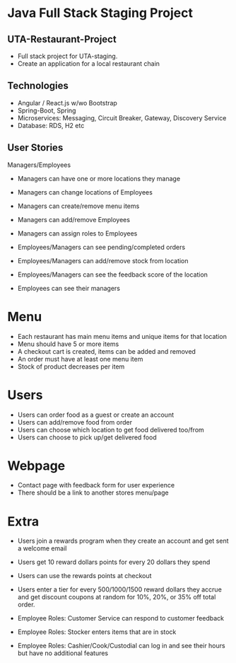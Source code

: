 # Java Full Stack Staging Project

## UTA-Restaurant-Project
+ Full stack project for UTA-staging.
+ Create an application for a local restaurant chain

## Technologies

+ Angular / React.js w/wo Bootstrap
+ Spring-Boot, Spring
+ Microservices: Messaging, Circuit Breaker, Gateway, Discovery Service
+ Database: RDS, H2 etc

## User Stories

Managers/Employees
 
+ Managers can have one or more locations they manage
+ Managers can change locations of Employees
+ Managers can create/remove menu items
+ Managers can add/remove Employees
+ Managers can assign roles to Employees


+ Employees/Managers can see pending/completed orders
+ Employees/Managers can add/remove stock from location
+ Employees/Managers can see the feedback score of the location
+ Employees can see their managers

Menu
==================

+ Each restaurant has main menu items and unique items for that location
+ Menu should have 5 or more items
+ A checkout cart is created, items can be added and removed
+ An order must have at least one menu item
+ Stock of product decreases per item


Users
==================

+ Users can order food as a guest or create an account
+ Users can add/remove food from order
+ Users can choose which location to get food delivered too/from
+ Users can choose to pick up/get delivered food


Webpage
==================

+ Contact page with feedback form for user experience
+ There should be a link to another stores menu/page


Extra 
==================

+ Users join a rewards program when they create an account and get sent a welcome email
+ Users get 10 reward dollars points for every 20 dollars they spend
+ Users can use the rewards points at checkout
+ Users enter a tier for every 500/1000/1500 reward dollars they accrue and get discount coupons at random for 10%, 20%, or 35% off total order.

+ Employee Roles: Customer Service can respond to customer feedback
+ Employee Roles: Stocker enters items that are in stock
+ Employee Roles: Cashier/Cook/Custodial can log in and see their hours but have no additional features
